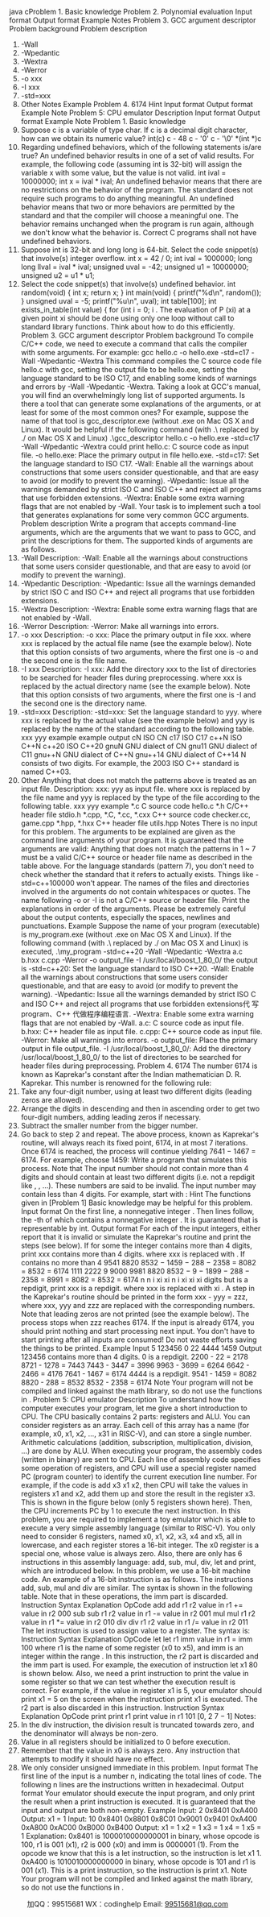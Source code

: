 java cProblem 1. Basic knowledge
Problem 2. Polynomial evaluation
Input format
Output format
Example
Notes
Problem 3. GCC argument descriptor
Problem background
Problem description
1. -Wall
2. -Wpedantic
3. -Wextra
4. -Werror
5. -o xxx
6. -I xxx
7. -std=xxx
8. Other
Notes
Example
Problem 4. 6174
Hint
Input format
Output format
Example
Note
Problem 5: CPU emulator
Description
Input format
Output format
Example
Note
Problem 1. Basic knowledge
1. Suppose c is a variable of type char. If c is a decimal digit character, how
can we obtain its numeric value?
int(c)
c - 48
c - '0'
c - '\0'
*(int *)c
2. Regarding undefined behaviors, which of the following statements is/are
true?
An undefined behavior results in one of a set of valid results. For example,
the following code (assuming int is 32-bit) will assign the variable x with
some value, but the value is not valid.
int ival = 10000000;
int x = ival * ival;
An undefined behavior means that there are no restrictions on the behavior
of the program. The standard does not require such programs to do
anything meaningful.
An undefined behavior means that two or more behaviors are permitted by
the standard and that the compiler will choose a meaningful one. The
behavior remains unchanged when the program is run again, although we
don't know what the behavior is.
Correct C programs shall not have undefined behaviors.
3. Suppose int is 32-bit and long long is 64-bit. Select the code snippet(s)
that involve(s) integer overflow.
int x = 42 / 0;
int ival = 1000000;
long long llval = ival * ival;
unsigned uval = -42;
unsigned u1 = 10000000;
unsigned u2 = u1 * u1;
4. Select the code snippet(s) that involve(s) undefined behavior.
int random(void) {
 int x;
 return x;
}
int main(void) {
 printf("%d\n", random());
}
unsigned uval = -5;
printf("%u\n", uval);
int table[100];
int exists_in_table(int value) {
 for (int i = 0; i .
The evaluation of P (xi) at a given point xi
 should be done using only one loop
without call to standard library functions. Think about how to do this efficiently.
Problem 3. GCC argument descriptor
Problem background
To compile C/C++ code, we need to execute a command that calls the compiler
with some arguments. For example:
gcc hello.c -o hello.exe -std=c17 -Wall -Wpedantic -Wextra
This command compiles the C source code file hello.c with gcc, setting the
output file to be hello.exe, setting the language standard to be ISO C17, and
enabling some kinds of warnings and errors by -Wall -Wpedantic -Wextra.
Taking a look at GCC's manual, you will find an overwhelmingly long list of
supported arguments. Is there a tool that can generate some explanations of
the arguments, or at least for some of the most common ones? For example,
suppose the name of that tool is gcc_descriptor.exe (without .exe on Mac OS
X and Linux). It would be helpful if the following command (with .\ replaced by
./ on Mac OS X and Linux)
.\gcc_descriptor hello.c -o hello.exe -std=c17 -Wall -Wpedantic -Wextra
could print
hello.c: C source code as input file.
-o hello.exe: Place the primary output in file hello.exe.
-std=c17: Set the language standard to ISO C17.
-Wall: Enable all the warnings about constructions that some users consider
questionable, and that are easy to avoid (or modify to prevent the warning).
-Wpedantic: Issue all the warnings demanded by strict ISO C and ISO C++ and reject
all programs that use forbidden extensions.
-Wextra: Enable some extra warning flags that are not enabled by -Wall.
Your task is to implement such a tool that generates explanations for some very
common GCC arguments.
Problem description
Write a program that accepts command-line arguments, which are the
arguments that we want to pass to GCC, and print the descriptions for them.
The supported kinds of arguments are as follows.
1. -Wall
Description:
-Wall: Enable all the warnings about constructions that some users consider
questionable, and that are easy to avoid (or modify to prevent the warning).
2. -Wpedantic
Description:
-Wpedantic: Issue all the warnings demanded by strict ISO C and ISO C++ and reject
all programs that use forbidden extensions.
3. -Wextra
Description:
-Wextra: Enable some extra warning flags that are not enabled by -Wall.
4. -Werror
Description:
-Werror: Make all warnings into errors.
5. -o xxx
Description:
-o xxx: Place the primary output in file xxx.
where xxx is replaced by the actual file name (see the example below). Note that
this option consists of two arguments, where the first one is -o and the second
one is the file name.
6. -I xxx
Description:
-I xxx: Add the directory xxx to the list of directories to be searched for header
files during preprocessing.
where xxx is replaced by the actual directory name (see the example below).
Note that this option consists of two arguments, where the first one is -I and
the second one is the directory name.
7. -std=xxx
Description:
-std=xxx: Set the language standard to yyy.
where xxx is replaced by the actual value (see the example below) and yyy is
replaced by the name of the standard according to the following table.
xxx yyy example example output
cN ISO CN c17 ISO C17
c++N ISO C++N c++20 ISO C++20
gnuN GNU dialect of CN gnu11 GNU dialect of C11
gnu++N GNU dialect of C++N gnu++14 GNU dialect of C++14
N consists of two digits. For example, the 2003 ISO C++ standard is named
C++03.
8. Other
Anything that does not match the patterns above is treated as an input file.
Description:
xxx: yyy as input file.
where xxx is replaced by the file name and yyy is replaced by the type of the file
according to the following table.
xxx yyy example
*.c C source code hello.c
*.h C/C++ header file stdio.h
*.cpp, *.C, *.cc, *.cxx C++ source code checker.cc, game.cpp
*.hpp, *.hxx C++ header file utils.hpp
Notes
There is no input for this problem. The arguments to be explained are given as
the command line arguments of your program.
It is guaranteed that the arguments are valid: Anything that does not match the
patterns in 1 ~ 7 must be a valid C/C++ source or header file name as described
in the table above. For the language standards (pattern 7), you don't need to
check whether the standard that it refers to actually exists. Things like -
std=c++100000 won't appear.
The names of the files and directories involved in the arguments do not contain
whitespaces or quotes.
The name following -o or -I is not a C/C++ source or header file.
Print the explanations in order of the arguments.
Please be extremely careful about the output contents, especially the
spaces, newlines and punctuations.
Example
Suppose the name of your program (executable) is my_program.exe (without
.exe on Mac OS X and Linux). If the following command (with .\ replaced by ./
on Mac OS X and Linux) is executed,
.\my_program -std=c++20 -Wall -Wpedantic -Wextra a.c b.hxx c.cpp -Werror -o
output_file -I /usr/local/boost_1_80_0/
the output is
-std=c++20: Set the language standard to ISO C++20.
-Wall: Enable all the warnings about constructions that some users consider
questionable, and that are easy to avoid (or modify to prevent the warning).
-Wpedantic: Issue all the warnings demanded by strict ISO C and ISO C++ and reject
all programs that use forbidden extensions代 写program、C++
代做程序编程语言.
-Wextra: Enable some extra warning flags that are not enabled by -Wall.
a.c: C source code as input file.
b.hxx: C++ header file as input file.
c.cpp: C++ source code as input file.
-Werror: Make all warnings into errors.
-o output_file: Place the primary output in file output_file.
-I /usr/local/boost_1_80_0/: Add the directory /usr/local/boost_1_80_0/ to the list
of directories to be searched for header files during preprocessing.
Problem 4. 6174
The number 6174 is known as Kaprekar's constant after the Indian
mathematician D. R. Kaprekar. This number is renowned for the following rule:
1. Take any four-digit number, using at least two different digits (leading zeros
are allowed).
2. Arrange the digits in descending and then in ascending order to get two
four-digit numbers, adding leading zeros if necessary.
3. Subtract the smaller number from the bigger number.
4. Go back to step 2 and repeat.
The above process, known as Kaprekar's routine, will always reach its fixed point,
6174, in at most 7 iterations. Once 6174 is reached, the process will continue
yielding 7641 − 1467 = 6174. For example, choose 1459:
Write a program that simulates this process. Note that
The input number should not contain more than 4 digits and should
contain at least two different digits (i.e. not a repdigit like , , ...).
These numbers are said to be invalid.
The input number may contain less than 4 digits. For example, start with :
Hint
The functions given in [Problem 1] Basic knowledge may be helpful for this
problem.
Input format
On the first line, a nonnegative integer .
Then lines follow, the -th of which contains a nonnegative integer . It is
guaranteed that is representable by int.
Output format
For each of the input integers, either report that it is invalid or simulate the
Kaprekar's routine and print the steps (see below).
If for some the integer contains more than 4 digits, print xxx contains more
than 4 digits. where xxx is replaced with . If contains no more than 4
9541
8820
8532
− 1459
− 288
− 2358
= 8082
= 8532
= 6174
1111 2222
9
9000
9981
8820
8532
− 9
− 1899
− 288
− 2358
= 8991
= 8082
= 8532
= 6174
n
n i xi
xi
n
i xi
xi xi
digits but is a repdigit, print xxx is a repdigit. where xxx is replaced with xi
.
A step in the Kaprekar's routine should be printed in the form xxx - yyy = zzz,
where xxx, yyy and zzz are replaced with the corresponding numbers. Note that
leading zeros are not printed (see the example below). The process stops when
zzz reaches 6174.
If the input is already 6174, you should print nothing and start processing next
input.
You don't have to start printing after all inputs are consumed! Do not waste
efforts saving the things to be printed.
Example
Input
5
123456
0
22
4444
1459
Output
123456 contains more than 4 digits.
0 is a repdigit.
2200 - 22 = 2178
8721 - 1278 = 7443
7443 - 3447 = 3996
9963 - 3699 = 6264
6642 - 2466 = 4176
7641 - 1467 = 6174
4444 is a repdigit.
9541 - 1459 = 8082
8820 - 288 = 8532
8532 - 2358 = 6174
Note
Your program will not be compiled and linked against the math library, so
do not use the functions in .
Problem 5: CPU emulator
Description
To understand how the computer executes your program, let me give a short
introduction to CPU. The CPU basically contains 2 parts: registers and ALU. You
can consider registers as an array. Each cell of this array has a name (for
example, x0, x1, x2, …, x31 in RISC-V), and can store a single number. Arithmetic
calculations (addition, subscription, multiplication, division, ...) are done by ALU.
When executing your program, the assembly codes (written in binary) are sent
to CPU. Each line of assembly code specifies some operation of registers, and
CPU will use a special register named PC (program counter) to identify the
current execution line number. For example, if the code is add x3 x1 x2, then
CPU will take the values in registers x1 and x2, add them up and store the result
in the register x3. This is shown in the figure below (only 5 registers shown here).
Then, the CPU increments PC by 1 to execute the next instruction.
In this problem, you are required to implement a toy emulator which is able to
execute a very simple assembly language (similar to RISC-V). You only need to
consider 6 registers, named x0, x1, x2, x3, x4 and x5, all in lowercase, and each
register stores a 16-bit integer. The x0 register is a special one, whose value is
always zero. Also, there are only has 6 instructions in this assembly language:
add, sub, mul, div, let and print, which are introduced below.
In this problem, we use a 16-bit machine code. An example of a 16-bit
instruction is as follows.
The instructions add, sub, mul and div are similar. The syntax is shown in the
following table. Note that in these operations, the imm part is discarded.
Instruction Syntax Explanation OpCode
add add r1 r2 value in r1 += value in r2 000
sub sub r1 r2 value in r1 -= value in r2 001
mul mul r1 r2 value in r1 *= value in r2 010
div div r1 r2 value in r1 /= value in r2 011
The let instruction is used to assign value to a register. The syntax is:
Instruction Syntax Explanation OpCode
let let r1 imm value in r1 = imm 100
where r1 is the name of some register (x0 to x5), and imm is an integer within the
range . In this instruction, the r2 part is discarded and the imm part is
used. For example, the execution of instruction let x1 80 is shown below.
Also, we need a print instruction to print the value in some register so that we
can test whether the execution result is correct. For example, if the value in
register x1 is 5, your emulator should print x1 = 5 on the screen when the
instruction print x1 is executed. The r2 part is also discarded in this instruction.
Instruction Syntax Explanation OpCode
print print r1 print value in r1 101
[0, 2
7 − 1]
Notes:
1. In the div instruction, the division result is truncated towards zero, and the
denominator will always be non-zero.
2. Value in all registers should be initialized to 0 before execution.
3. Remember that the value in x0 is always zero. Any instruction that attempts
to modify it should have no effect.
4. We only consider unsigned immediate in this problem.
Input format
The first line of the input is a number n, indicating the total lines of code.
The following n lines are the instructions written in hexadecimal.
Output format
Your emulator should execute the input program, and only print the result
when a print instruction is executed. It is guaranteed that the input and
output are both non-empty.
Example
Input:
2
0x8401
0xA400
Output:
x1 = 1
Input:
10
0x8401
0x8801
0x8C01
0x9001
0x9401
0xA400
0xA800
0xAC00
0xB000
0xB400
Output:
x1 = 1
x2 = 1
x3 = 1
x4 = 1
x5 = 1
Explanation:
0x8401 is 1000010000000001 in binary, whose opcode is 100, r1 is 001 (x1), r2
is 000 (x0) and imm is 0000001 (1). From the opcode we know that this is a
let instruction, so the instruction is let x1 1.
0xA400 is 1010010000000000 in binary, whose opcode is 101 and r1 is 001
(x1). This is a print instruction, so the instruction is print x1.
Note
Your program will not be compiled and linked against the math library, so
do not use the functions in .

         
加QQ：99515681  WX：codinghelp  Email: 99515681@qq.com
